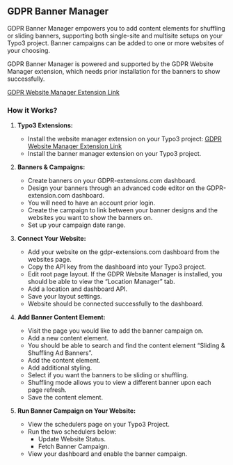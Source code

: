 ## GDPR Banner Manager

GDPR Banner Manager empowers you to add content elements for shuffling or sliding banners, supporting both single-site and multisite setups on your Typo3 project. Banner campaigns can be added to one or more websites of your choosing.

GDPR Banner Manager is powered and supported by the GDPR Website Manager extension, which needs prior installation for the banners to show successfully. 

[GDPR Website Manager Extension Link](https://extensions.typo3.org/extension/gdpr_extensions_com_wm)

### How it Works?

1. **Typo3 Extensions:**
   - Install the website manager extension on your Typo3 project: [GDPR Website Manager Extension Link](https://extensions.typo3.org/extension/gdpr_extensions_com_wm)
   - Install the banner manager extension on your Typo3 project.

2. **Banners & Campaigns:**
   - Create banners on your GDPR-extensions.com dashboard.
   - Design your banners through an advanced code editor on the GDPR-extension.com dashboard.
   - You will need to have an account prior login.
   - Create the campaign to link between your banner designs and the websites you want to show the banners on.
   - Set up your campaign date range.

3. **Connect Your Website:**
   - Add your website on the gdpr-extensions.com dashboard from the websites page.
   - Copy the API key from the dashboard into your Typo3 project.
   - Edit root page layout. If the GDPR Website Manager is installed, you should be able to view the “Location Manager” tab.
   - Add a location and dashboard API.
   - Save your layout settings.
   - Website should be connected successfully to the dashboard.

4. **Add Banner Content Element:**
   - Visit the page you would like to add the banner campaign on.
   - Add a new content element.
   - You should be able to search and find the content element “Sliding & Shuffling Ad Banners”.
   - Add the content element.
   - Add additional styling.
   - Select if you want the banners to be sliding or shuffling.
   - Shuffling mode allows you to view a different banner upon each page refresh.
   - Save the content element.

5. **Run Banner Campaign on Your Website:**
   - View the schedulers page on your Typo3 Project.
   - Run the two schedulers below:
     - Update Website Status.
     - Fetch Banner Campaign.
   - View your dashboard and enable the banner campaign.

